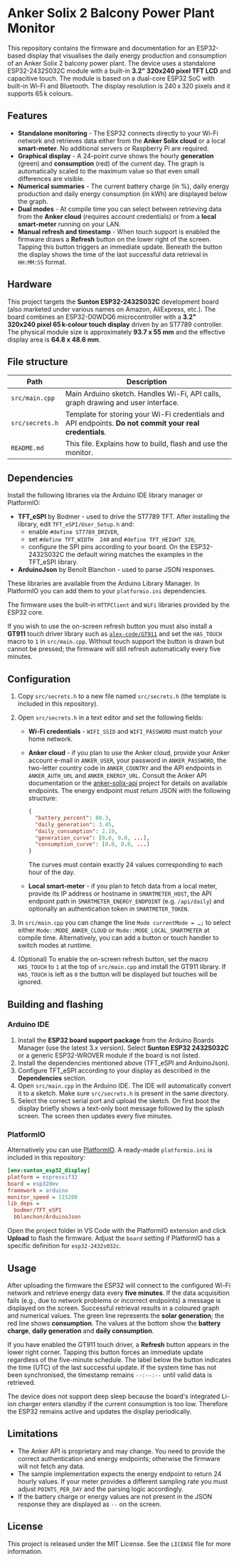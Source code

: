 # Anker Solix 2 Balcony Power Plant Monitor

This repository contains the firmware and documentation for an ESP32-based
display that visualises the daily energy production and consumption of an
Anker Solix 2 balcony power plant.  The device uses a standalone
ESP32-2432S032C module with a built-in **3.2" 320x240 pixel TFT LCD** and
capacitive touch.  The module is based on a dual-core ESP32 SoC with built-in
Wi-Fi and Bluetooth.  The display resolution is
240 x 320 pixels and it supports 65 k colours.

## Features

* **Standalone monitoring** - The ESP32 connects directly to your Wi-Fi
  network and retrieves data either from the **Anker Solix cloud** or a local
  **smart-meter**.  No additional servers or Raspberry Pi are required.
* **Graphical display** - A 24-point curve shows the hourly **generation**
  (green) and **consumption** (red) of the current day.  The graph is
  automatically scaled to the maximum value so that even small differences are
  visible.
* **Numerical summaries** - The current battery charge (in %), daily energy
  production and daily energy consumption (in kWh) are displayed below the
  graph.
* **Dual modes** - At compile time you can select between retrieving data from
  the **Anker cloud** (requires account credentials) or from a **local
  smart-meter** running on your LAN.
* **Manual refresh and timestamp** - When touch support is enabled the
  firmware draws a **Refresh** button on the lower right of the screen.
  Tapping this button triggers an immediate update.  Beneath the button the
  display shows the time of the last successful data retrieval in
  ``HH:MM:SS`` format.

## Hardware

This project targets the **Sunton ESP32-2432S032C** development board (also
marketed under various names on Amazon, AliExpress, etc.).  The board
combines an ESP32-D0WDQ6 microcontroller with a **3.2" 320x240 pixel
65 k-colour touch display** driven by an ST7789 controller.  The
physical module size is approximately **93.7 x 55 mm** and the effective
display area is **64.8 x 48.6 mm**.

## File structure

| Path                                    | Description                                                                 |
|-----------------------------------------|-----------------------------------------------------------------------------|
| `src/main.cpp`                          | Main Arduino sketch.  Handles Wi-Fi, API calls, graph drawing and user interface. |
| `src/secrets.h`                         | Template for storing your Wi-Fi credentials and API endpoints.  **Do not commit your real credentials**. |
| `README.md`                             | This file.  Explains how to build, flash and use the monitor.              |

## Dependencies

Install the following libraries via the Arduino IDE library manager or PlatformIO:

* **TFT_eSPI** by Bodmer - used to drive the ST7789 TFT.  After installing
  the library, edit `TFT_eSPI/User_Setup.h` and:
  * enable `#define ST7789_DRIVER`,
  * set `#define TFT_WIDTH  240` and `#define TFT_HEIGHT 320`,
  * configure the SPI pins according to your board.  On the ESP32-2432S032C
    the default wiring matches the examples in the TFT_eSPI library.
* **ArduinoJson** by Benoît Blanchon - used to parse JSON responses.

These libraries are available from the Arduino Library Manager.  In PlatformIO
you can add them to your `platformio.ini` dependencies.

The firmware uses the built-in `HTTPClient` and `WiFi` libraries provided by
the ESP32 core.

If you wish to use the on-screen refresh button you must also install a
**GT911** touch driver library such as
[`alex-code/GT911`](https://github.com/alex-code/GT911) and set the
``HAS_TOUCH`` macro to `1` in `src/main.cpp`.  Without touch support the
button is drawn but cannot be pressed; the firmware will still refresh
automatically every five minutes.

## Configuration

1. Copy `src/secrets.h` to a new file named `src/secrets.h` (the template is
   included in this repository).
2. Open `src/secrets.h` in a text editor and set the following fields:
   * **Wi-Fi credentials** - `WIFI_SSID` and `WIFI_PASSWORD` must match your
     home network.
   * **Anker cloud** - if you plan to use the Anker cloud, provide your
     Anker account e-mail in `ANKER_USER`, your password in `ANKER_PASSWORD`,
     the two-letter country code in `ANKER_COUNTRY` and the API
     endpoints in `ANKER_AUTH_URL` and `ANKER_ENERGY_URL`.  Consult the
     Anker API documentation or the [anker-solix-api](https://github.com/thomluther/anker-solix-api)
     project for details on available endpoints.  The energy endpoint must
     return JSON with the following structure:
     
     ```json
     {
       "battery_percent": 80.3,
       "daily_generation": 3.45,
       "daily_consumption": 2.10,
       "generation_curve": [0.0, 0.0, ...],
       "consumption_curve": [0.0, 0.0, ...]
     }
     ```
     The curves must contain exactly 24 values corresponding to each hour of
     the day.
   * **Local smart-meter** - if you plan to fetch data from a local meter,
     provide its IP address or hostname in `SMARTMETER_HOST`, the API
     endpoint path in `SMARTMETER_ENERGY_ENDPOINT` (e.g. `/api/daily`) and
     optionally an authentication token in `SMARTMETER_TOKEN`.

3. In `src/main.cpp` you can change the line `Mode currentMode = …;` to
   select either `Mode::MODE_ANKER_CLOUD` or `Mode::MODE_LOCAL_SMARTMETER` at
   compile time.  Alternatively, you can add a button or touch handler to
   switch modes at runtime.

4. (Optional) To enable the on-screen refresh button, set the macro
   ``HAS_TOUCH`` to `1` at the top of `src/main.cpp` and install the
   GT911 library.  If ``HAS_TOUCH`` is left as `0` the button will be
   displayed but touches will be ignored.

## Building and flashing

### Arduino IDE

1. Install the **ESP32 board support package** from the Arduino Boards
   Manager (use the latest 3.x version).  Select **Sunton ESP32 2432S032C** or
   a generic ESP32-WROVER module if the board is not listed.
2. Install the dependencies mentioned above (TFT_eSPI and ArduinoJson).
3. Configure TFT_eSPI according to your display as described in the
   **Dependencies** section.
4. Open `src/main.cpp` in the Arduino IDE.  The IDE will automatically
   convert it to a sketch.  Make sure `src/secrets.h` is present in the same
   directory.
5. Select the correct serial port and upload the sketch.  On first boot
   the display briefly shows a text-only boot message followed by the
   splash screen. The screen then updates every five minutes.

### PlatformIO

Alternatively you can use [PlatformIO](https://platformio.org/).  A ready-made
`platformio.ini` is included in this repository:

```ini
[env:sunton_esp32_display]
platform = espressif32
board = esp32dev
framework = arduino
monitor_speed = 115200
lib_deps =
  bodmer/TFT_eSPI
  bblanchon/ArduinoJson
```

Open the project folder in VS Code with the PlatformIO extension and click
**Upload** to flash the firmware.  Adjust the `board` setting if PlatformIO has
a specific definition for `esp32-2432s032c`.

## Usage

After uploading the firmware the ESP32 will connect to the configured Wi-Fi
network and retrieve energy data every **five minutes**.  If the data
acquisition fails (e.g., due to network problems or incorrect endpoints) a
message is displayed on the screen.  Successful retrieval results in a
coloured graph and numerical values.  The green line represents the **solar
generation**; the red line shows **consumption**.  The values at the bottom
show the **battery charge**, **daily generation** and **daily consumption**.

If you have enabled the GT911 touch driver, a **Refresh** button appears
in the lower right corner.  Tapping this button forces an immediate
update regardless of the five-minute schedule.  The label below the button
indicates the time (UTC) of the last successful update.  If the system
time has not been synchronised, the timestamp remains ``--:--:--`` until
valid data is retrieved.

The device does not support deep sleep because the board's integrated
Li-ion charger enters standby if the current consumption is too low.
Therefore the ESP32 remains active and updates the display periodically.

## Limitations

* The Anker API is proprietary and may change.  You need to provide the
  correct authentication and energy endpoints; otherwise the firmware will
  not fetch any data.
* The sample implementation expects the energy endpoint to return 24 hourly
  values.  If your meter provides a different sampling rate you must adjust
  `POINTS_PER_DAY` and the parsing logic accordingly.
* If the battery charge or energy values are not present in the JSON
  response they are displayed as `--` on the screen.

## License

This project is released under the MIT License.  See the `LICENSE` file for
more information.